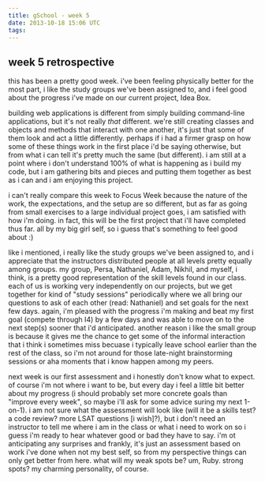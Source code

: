```yaml
---
title: gSchool - week 5
date: 2013-10-18 15:06 UTC
tags:
---
```


<h2>week 5 retrospective</h2>

this has been a pretty good week.  i've been feeling physically better for the most part, i like the study groups we've been assigned to, and i feel good about the progress i've made on our current project, Idea Box.

building web applications is different from simply building command-line applications, but it's not really *that* different.  we're still creating classes and objects and methods that interact with one another, it's just that some of them look and act a little differently.  perhaps if i had a firmer grasp on how some of these things work in the first place i'd be saying otherwise, but from what i can tell it's pretty much the same (but different).  i am still at a point where i don't understand 100% of what is happening as i build my code, but i am gathering bits and pieces and putting them together as best as i can and i am enjoying this project.

i can't really compare this week to Focus Week because the nature of the work, the expectations, and the setup are so different, but as far as going from small exercises to a large individual project goes, i am satisfied with how i'm doing.  in fact, this will be the first project that i'll have completed thus far.  all by my big girl self, so i guess that's something to feel good about :)

like i mentioned, i really like the study groups we've been assigned to, and i appreciate that the instructors distributed people at all levels pretty equally among groups.  my group, Persa, Nathaniel, Adam, Nikhil, and myself, i think, is a pretty good representation of the skill levels found in our class.  each of us is working very independently on our projects, but we get together for kind of "study sessions" periodically where we all bring our questions to ask of each other (read: Nathaniel) and set goals for the next few days.  again, i'm pleased with the progress i'm making and beat my first goal (compete through I4) by a few days and was able to move on to the next step(s) sooner that i'd anticipated.  another reason i like the small group is because it gives me the chance to get some of the informal interaction that i think i sometimes miss becuase i typically leave school earlier than the rest of the class, so i'm not around for those late-night brainstorming sessions or aha moments that i know happen among my peers.

next week is our first assessment and i honestly don't know what to expect. of course i'm not where i want to be, but every day i feel a little bit better about my progress (i should probably set more concrete goals than "improve every week", so maybe i'll ask for some advice suring my next 1-on-1).  i am not sure what the assessment will look like (will it be a skills test?  a code review?  more LSAT questions [i wish]?), but i don't need an instructor to tell me where i am in the class or what i need to work on so i guess i'm ready to hear whatever good or bad they have to say.  i'm ot anticipating any surprises and frankly, it's just an assessment based on work i've done when not my best self, so from my perspective things can only get better from here.  what will my weak spots be?  um, Ruby.  strong spots?  my charming personality, of course.
